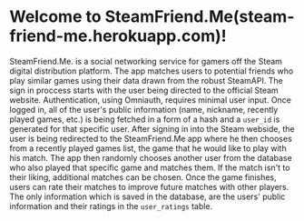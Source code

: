 **Welcome to SteamFriend.Me(steam-friend-me.herokuapp.com)!**
===================

SteamFriend.Me. is a social networking service for gamers off the Steam digital distribution platform. The app matches users to potential friends who play similar games using their data drawn from the robust SteamAPI.
The sign in proccess starts with the user being directed to the official Steam website.  Authentication, using Omniauth, requires minimal user input. Once logged in, all of the user's public information (name, nickname, recently played games, etc.) is being fetched in a form of a hash and a `user_id` is generated for that specific user.
After signing in into the Steam webside, the user is being redirected to the SteamFriend.Me app where he then chooses from a recently played games list, the game that he would like to play with his match. The app then randomly chooses another user from the database who also played that specific game and matches them.  If the match isn't to their liking, additional matches can be chosen. Once the game finishes, users can rate their matches to improve future matches with other players.
The only information which is saved in the database, are the users' public information and their ratings in the `user_ratings` table.
